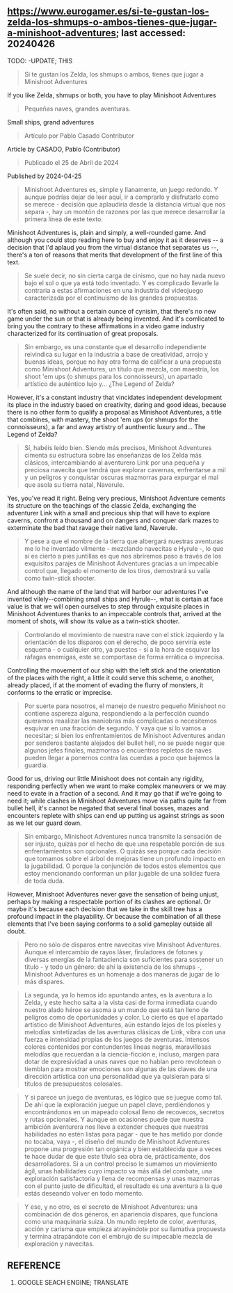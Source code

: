 ## https://www.eurogamer.es/si-te-gustan-los-zelda-los-shmups-o-ambos-tienes-que-jugar-a-minishoot-adventures; last accessed: 20240426

TODO: -UPDATE; THIS

> Si te gustan los Zelda, los shmups o ambos, tienes que jugar a Minishoot Adventures

If you like Zelda, shmups or both, you have to play Minishoot Adventures

> Pequeñas naves, grandes aventuras.

Small ships, grand adventures

> Artículo por Pablo Casado Contributor

Article by CASADO, Pablo (Contributor)

> Publicado el 25 de Abril de 2024

Published by 2024-04-25

> Minishoot Adventures es, simple y llanamente, un juego redondo. Y aunque podrías dejar de leer aquí, ir a comprarlo y disfrutarlo como se merece - decisión que aplaudiría desde la distancia virtual que nos separa -, hay un montón de razones por las que merece desarrollar la primera línea de este texto.

Minishoot Adventures is, plain and simply, a well-rounded game. And although you could stop reading here to buy and enjoy it as it deserves -- a decision that I'd aplaud you from the virtual distance that separates us --, there's a ton of reasons that merits that development of the first line of this text.

> Se suele decir, no sin cierta carga de cinismo, que no hay nada nuevo bajo el sol o que ya está todo inventado. Y es complicado llevarle la contraria a estas afirmaciones en una industria del videojuego caracterizada por el continuismo de las grandes propuestas. 

It's often said, no without a certain ounce of cynisim, that there's no new game under the sun or that is already being invented. And it's comlicated to bring you the contrary to these affirmations in a video game industry characterized for its continuation of great proposals.

> Sin embargo, es una constante que el desarrollo independiente reivindica su lugar en la industria a base de creatividad, arrojo y buenas ideas, porque no hay otra forma de calificar a una propuesta como Minishoot Adventures, un título que mezcla, con maestría, los shoot 'em ups (o shmups para los connoisseurs), un apartado artístico de auténtico lujo y... ¿The Legend of Zelda?

However, it's a constant industry that vincidates independent development its place in the industry based on creativity, daring and good ideas, because there is no other form to qualify a proposal as Minishoot Adventures, a title that combines, with mastery, the shoot 'em ups (or shmups for the connoisseurs), a far and away artistry of aunthentic luxury and... The Legend of Zelda?

> Sí, habéis leído bien. Siendo más precisos, Minishoot Adventures cimenta su estructura sobre las enseñanzas de los Zelda más clásicos, intercambiando al aventurero Link por una pequeña y preciosa navecita que tendrá que explorar cavernas, enfrentarse a mil y un peligros y conquistar oscuras mazmorras para expurgar el mal que asola su tierra natal, Naverule.

Yes, you've read it right. Being very precious, Minishoot Adventure cements its structure on the teachings of the classic Zelda, exchanging the adventurer Link with a small and precious ship that will have to explore caverns, confront a thousand and on dangers and conquer dark mazes to exterminate the bad that ravage their native land, Naverule.

> Y pese a que el nombre de la tierra que albergará nuestras aventuras me lo he inventado vilmente - mezclando navecitas e Hyrule -, lo que sí es cierto a pies juntillas es que nos abriremos paso a través de los exquisitos parajes de Minishoot Adventures gracias a un impecable control que, llegado el momento de los tiros, demostrará su valía como twin-stick shooter.

And although the name of the land that will harbor our adventures I've invented vilely--combining small ships and Hyrule--, what is certain at face value is that we will open ourselves to step through exquisite places in Minishoot Adventures thanks to an impeccable controls that, arrived at the moment of shots, will show its value as a twin-stick shooter.

> Controlando el movimiento de nuestra nave con el stick izquierdo y la orientación de los disparos con el derecho, de poco serviría este esquema - o cualquier otro, ya puestos - si a la hora de esquivar las ráfagas enemigas, este se comportase de forma errática o imprecisa. 

Controlling the movement of our ship with the left stick and the orientation of the places with the right, a little it could serve this scheme, o another, already placed, if at the moment of evading the flurry of monsters, it conforms to the erratic or imprecise.

> Por suerte para nosotros, el manejo de nuestro pequeño Minishoot no contiene aspereza alguna, respondiendo a la perfección cuando queramos reaalizar las maniobras más complicadas o necesitemos esquivar en una fracción de segundo. Y vaya que si lo vamos a necesitar; si bien los enfrentamientos de Minishoot Adventures andan por senderos bastante alejados del bullet hell, no se puede negar que algunos jefes finales, mazmorras o encuentros repletos de naves pueden llegar a ponernos contra las cuerdas a poco que bajemos la guardia. 

Good for us, driving our little Minishoot does not contain any rigidity, responding perfectly when we want to make complex maneuvers or we may need to evate in a fraction of a second. And it may go that if we're going to need it; while clashes in Minishoot Adventures move via paths quite far from bullet hell, it's cannot be negated that several final bosses, mazes and encounters replete with ships can end up putting us against strings as soon as we let our guard down.

> Sin embargo, Minishoot Adventures nunca transmite la sensación de ser injusto, quizás por el hecho de que una respetable porción de sus enfrentamientos son opcionales. O quizás sea porque cada decisión que tomamos sobre el árbol de mejoras tiene un profundo impacto en la jugabilidad. O porque la conjunción de todos estos elementos que estoy mencionando conforman un pilar jugable de una solidez fuera de toda duda.

However, Minishoot Adventures never gave the sensation of being unjust, perhaps by making a respectable portion of its clashes are optional. Or maybe it's because each decision that we take in the skill tree has a profound impact in the playability. Or because the combination of all these elements that I've been saying conforms to a solid gameplay outside all doubt.

> Pero no sólo de disparos entre navecitas vive Minishoot Adventures. Aunque el intercambio de rayos láser, firuladores de fotones y diversas energías de la fantaciencia son suficientes para sostener un título - y todo un género: de ahí la existencia de los shmups -, Minishoot Adventures es un homenaje a dos maneras de jugar de lo más dispares. 


> La segunda, ya lo hemos ido apuntando antes, es la aventura a lo Zelda, y este hecho salta a la vista casi de forma inmediata cuando nuestro alado héroe se asoma a un mundo que está tan lleno de peligros como de oportunidades y color. Lo cierto es que el apartado artístico de Minishoot Adventures, aún estando lejos de los píxeles y melodías sintetizadas de las aventuras clásicas de Link, vibra con una fuerza e intensidad propias de los juegos de aventuras. Intensos colores contenidos por contundentes líneas negras, maravillosas melodías que recuerdan a la ciencia-ficción e, incluso, margen para dotar de expresividad a unas naves que no hablan pero revolotean o tiemblan para mostrar emociones son algunas de las claves de una dirección artística con una personalidad que ya quisieran para sí títulos de presupuestos colosales.

> Y si parece un juego de aventuras, es lógico que se juegue como tal. De ahí que la exploración juegue un papel clave, perdiéndonos y encontrándonos en un mapeado colosal lleno de recovecos, secretos y rutas opcionales. Y aunque en ocasiones puede que nuestra ambición aventurera nos lleve a extender cheques que nuestras habilidades no estén listas para pagar - que te has metido por donde no tocaba, vaya -, el diseño del mundo de Minishoot Adventures propone una progresión tan orgánica y bien establecida que a veces te hace dudar de que este título sea obra de, prácticamente, dos desarrolladores. Si a un control preciso le sumamos un movimiento ágil, unas habilidades cuyo impacto va más allá del combate, una exploración satisfactoria y llena de recompensas y unas mazmorras con el punto justo de dificultad, el resultado es una aventura a la que estás deseando volver en todo momento.

> Y ese, y no otro, es el secreto de Minishoot Adventures: una combinación de dos géneros, en apariencia dispares, que funciona como una maquinaria suiza. Un mundo repleto de color, aventuras, acción y carisma que empieza atrayéndote por su llamativa propuesta y termina atrapándote con el embrujo de su impecable mezcla de exploración y navecitas.


## REFERENCE

1) GOOGLE SEACH ENGINE; TRANSLATE
